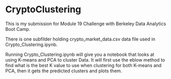 # CryptoClustering

This is my submission for Module 19 Challenge with Berkeley Data Analytics Boot Camp.

There is one subfilder holding crypto_market_data.csv data file used in Crypto_Clustering.ipynb.

Running Crypto_Clustering.ipynb will give you a notebook that looks at using K-means and PCA to cluster Data. It will first use the eblow method to find what is the best K value to use when clustering for both K-means and PCA, then it gets the predicted clusters and plots them.
